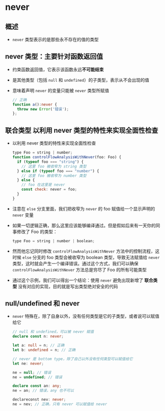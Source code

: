 # never

## 概述

  - `never` 类型表示的是那些永不存在的值的类型

## never 类型：主要针对函数返回值

  - 约束函数返回值，它表示该函数永远**不可能结束**

  - 是其他类型（包括 `null` 和 `undefined`）的子类型，表示从不会出现的值

  - 意味着声明 `never` 的变量只能被 `never` 类型所赋值

    ```typescript
    // 正确
    function a():never {
      throw new Error('错误');
    };
    ```

## 联合类型 以利⽤ never 类型的特性来实现全⾯性检查

  - 以利⽤ never 类型的特性来实现全⾯性检查

    ```javascript
    type Foo = string | number;
    function controlFlowAnalysisWithNever(foo: Foo) {
      if (typeof foo === "string") {
        // 这⾥ foo 被收窄为 string 类型
      } else if (typeof foo === "number") {
        // 这⾥ foo 被收窄为 number 类型
      } else {
        // foo 在这⾥是 never
        const check: never = foo;
      }
    }
    ```

  - 注意在 `else` 分⽀⾥⾯，我们把收窄为 `never` 的 foo 赋值给⼀个显示声明的 `never` 变量

  - 如果⼀切逻辑正确，那么这⾥应该能够编译通过。但是假如后来有⼀天你的同事修改了 Foo 的类型：

    ```javascript
    type Foo = string | number | boolean;
    ```

  - 然⽽他忘记同时修改 `controlFlowAnalysisWithNever` ⽅法中的控制流程，这时候 `else` 分⽀的 foo 类型会被收窄为 boolean 类型，导致⽆法赋值给 `never` 类型，这时就会产⽣⼀个编译错误。通过这个⽅式，我们可以确保 `controlFlowAnalysisWithNever` ⽅法总是穷尽了 Foo 的所有可能类型

  - 通过这个示例，我们可以得出⼀个结论：使⽤ `never` 避免出现新增了 **联合类型** 没有对应的实现，⽬的就是写出类型绝对安全的代码

## null/undefined 和 never

  - `never` 特殊在，除了自身以外，没有任何类型是它的子类型，或者说可以赋值给它

    ```typescript
    // null 和 undefined，可以被 never 赋值
    declare const n: never;

    let a: null = n; // 正确
    let b: undefined = n; // 正确

    // never 是 bottom type，除了自己以外没有任何类型可以赋值给它
    let ne: never;

    ne = null; // 错误
    ne = undefined; // 错误

    declare const an: any;
    ne = an; // 错误，any 也不可以

    declareconst nev: never;
    ne = nev; // 正确，只有 never 可以赋值给 never
    ```

